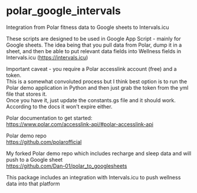 # polar_google_intervals
Integration from Polar fitness data to Google sheets to Intervals.icu

These scripts are designed to be used in Google App Script - mainly for Google sheets.
The idea being that you pull data from Polar, dump it in a sheet, and then be able to put relevant data fields into Wellness fields in Intervals.icu (https://intervals.icu)  

Important caveat - you require a Polar accesslink account (free) and a token.  
This is a somewhat convoluted process but I think best option is to run the Polar demo application in Python and then just grab the token from the yml file that stores it.  
Once you have it, just update the constants.gs file and it should work. According to the docs it won't expire either.  

Polar documentation to get started:  
https://www.polar.com/accesslink-api/#polar-accesslink-api  

Polar demo repo  
https://github.com/polarofficial  

My forked Polar demo repo which includes recharge and sleep data and will push to a Google sheet  
https://github.com/Dan-01/polar_to_googlesheets  

This package includes an integration with Intervals.icu to push wellness data into that platform


